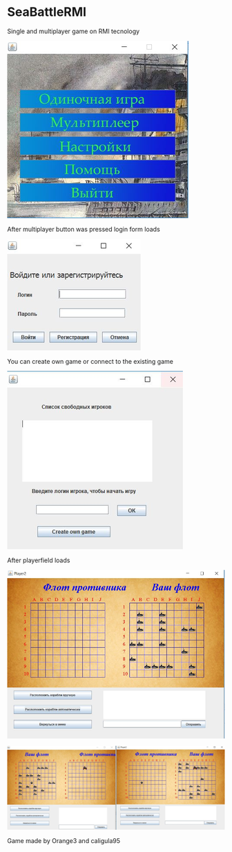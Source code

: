 # SeaBattleRMI
Single and multiplayer game on RMI tecnology

![main menu](https://github.com/caligula95/SeaBattleRMI/blob/master/java/Menu.JPG)

After multiplayer button was pressed login form loads

![main menu](https://github.com/caligula95/SeaBattleRMI/blob/master/java/enterForm.JPG)

You can create own game or connect to the existing game

![main menu](https://github.com/caligula95/SeaBattleRMI/blob/master/java/creatingGame.JPG)

After playerfield loads

![main menu](https://github.com/caligula95/SeaBattleRMI/blob/master/java/player.JPG)

![main menu](https://github.com/caligula95/SeaBattleRMI/blob/master/java/multGame.JPG)


Game made by Orange3 and caligula95
